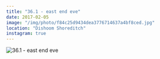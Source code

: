 ```yaml
---
title: "36.1 - east end eve"
date: 2017-02-05
image: "/img/photo/f84c25d9434dea3776714637a4bf8ced.jpg"
location: "Dishoom Shoreditch"
instagram: true
---
```


![36.1 - east end eve](/img/photo/f84c25d9434dea3776714637a4bf8ced.jpg)

